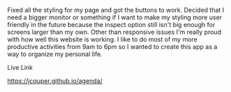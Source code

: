 Fixed all the styling for my page and got the buttons to work. Decided that I need a bigger monitor or something if I want to make my styling more user friendly in the future because the inspect option still isn't big enough for screens larger than my own. Other than responsive issues I'm really proud with how well this website is working. I like to do most of my more productive activities from 9am to 6pm so I wanted to create this app as a way to organize my personal life. 






Live Link

https://jcquper.github.io/agenda/

